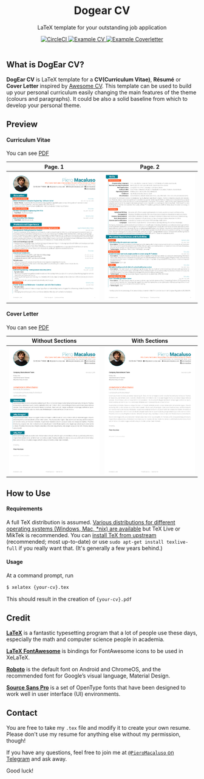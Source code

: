<h1 align="center">
  Dogear CV
</h1>

<p align="center">
  LaTeX template for your outstanding job application
</p>

<div align="center">
  <a href="https://circleci.com/gh/posquit0/Awesome-CV">
    <img alt="CircleCI" src="https://circleci.com/gh/pieromacaluso/DogEar-CV.svg?style=shield" />
  </a>
  <a href="https://raw.githubusercontent.com/posquit0/Awesome-CV/master/examples/cv.pdf">
    <img alt="Example CV" src="https://img.shields.io/badge/cv-pdf-green.svg" />
  </a>
  <a href="https://raw.githubusercontent.com/posquit0/Awesome-CV/master/examples/coverletter.pdf">
    <img alt="Example Coverletter" src="https://img.shields.io/badge/coverletter-pdf-green.svg" />
  </a>
</div>

<br />

## What is DogEar CV?

**DogEar CV** is LaTeX template for a **CV(Curriculum Vitae)**, **Résumé** or **Cover Letter** inspired by [Awesome CV](https://www.sharelatex.com/templates/cv-or-resume/fancy-cv). This template can be used to build up your personal curriculum easily changing the main features of the theme (colours and paragraphs). It could be also a solid baseline from which to develop your personal theme.

## Preview

#### Curriculum Vitae

You can see [PDF](examples/cv.pdf)

| Page. 1 | Page. 2 |
|:---:|:---:|
| [![Résumé](examples/cv-0.png)](examples/cv.pdf)  | [![Résumé](examples/cv-1.png)](examples/cv.pdf) |

#### Cover Letter

You can see [PDF](examples/coverletter.pdf)

| Without Sections | With Sections |
|:---:|:---:|
| [![Cover Letter(Traditional)](examples/coverletter.png)](examples/coverletter.pdf)  | [![Cover Letter(Awesome)](examples/coverletter-nosection.png)](examples/coverletter.pdf) |

## How to Use

#### Requirements

A full TeX distribution is assumed.  [Various distributions for different operating systems (Windows, Mac, \*nix) are available](http://tex.stackexchange.com/q/55437) but TeX Live or MikTek is recommended.
You can [install TeX from upstream](http://tex.stackexchange.com/q/1092) (recommended; most up-to-date) or use `sudo apt-get install texlive-full` if you really want that.  (It's generally a few years behind.)

#### Usage

At a command prompt, run

```bash
$ xelatex {your-cv}.tex
```

This should result in the creation of ``{your-cv}.pdf``


## Credit

[**LaTeX**](http://www.latex-project.org) is a fantastic typesetting program that a lot of people use these days, especially the math and computer science people in academia.

[**LaTeX FontAwesome**](https://github.com/furl/latex-fontawesome) is bindings for FontAwesome icons to be used in XeLaTeX.

[**Roboto**](https://github.com/google/roboto) is the default font on Android and ChromeOS, and the recommended font for Google’s visual language, Material Design.

[**Source Sans Pro**](https://github.com/adobe-fonts/source-sans-pro) is a set of OpenType fonts that have been designed to work well in user interface (UI) environments.


## Contact

You are free to take my `.tex` file and modify it to create your own resume. Please don't use my resume for anything else without my permission, though!

If you have any questions, feel free to join me at [`@PieroMacaluso` on Telegram](https://t.me/PieroMacaluso) and ask away.

Good luck!
